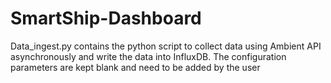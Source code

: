 # SmartShip-Dashboard

Data_ingest.py contains the python script to collect data using Ambient API asynchronously and write the data into InfluxDB. The configuration parameters are kept blank and need to be added by the user

